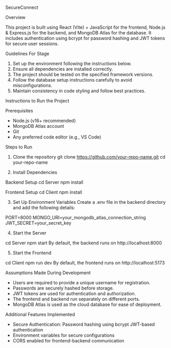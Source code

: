 SecureConnect

Overview

This project is built using React (Vite) + JavaScript for the frontend, Node.js & Express.js for the backend, and MongoDB Atlas for the database. 
It includes authentication using bcrypt for password hashing and JWT tokens for secure user sessions.

Guidelines For Stage 

1. Set up the environment following the instructions below.
2. Ensure all dependencies are installed correctly.
3. The project should be tested on the specified framework versions.
4. Follow the database setup instructions carefully to avoid misconfigurations.
5. Maintain consistency in code styling and follow best practices.

Instructions to Run the Project

Prerequisites
- Node.js (v16+ recommended)
- MongoDB Atlas account
- Git
- Any preferred code editor (e.g., VS Code)

Steps to Run

1. Clone the repository
git clone https://github.com/your-repo-name.git
cd your-repo-name

2. Install Dependencies

Backend Setup
cd Server
npm install

Frontend Setup
cd Client
npm install

3. Set Up Environment Variables
Create a .env file in the backend directory and add the following details:

PORT=8000
MONGO_URI=your_mongodb_atlas_connection_string
JWT_SECRET=your_secret_key

4. Start the Server

cd Server
npm start
By default, the backend runs on http://localhost:8000

5. Start the Frontend

cd Client
npm run dev
By default, the frontend runs on http://localhost:5173

Assumptions Made During Development

- Users are required to provide a unique username for registration.
- Passwords are securely hashed before storage.
- JWT tokens are used for authentication and authorization.
- The frontend and backend run separately on different ports.
- MongoDB Atlas is used as the cloud database for ease of deployment.


Additional Features Implemented

- Secure Authentication:
  	Password hashing using bcrypt
  	JWT-based authentication
- Environment variables for secure configurations
- CORS enabled for frontend-backend communication

